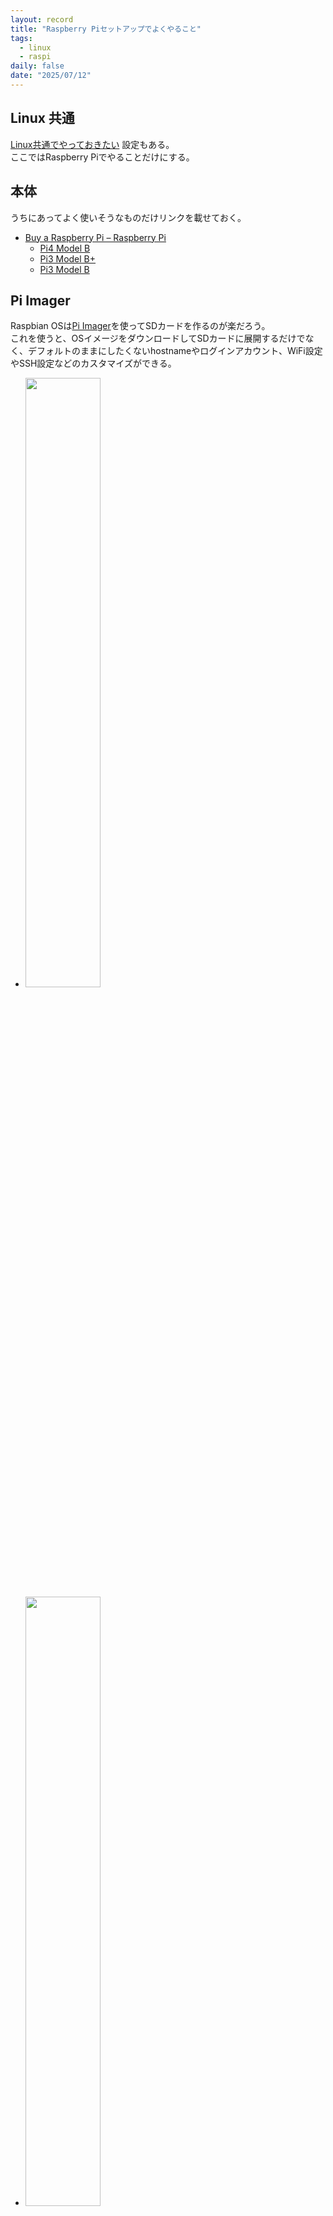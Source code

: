 ```yaml
---
layout: record
title: "Raspberry Piセットアップでよくやること"
tags:
  - linux
  - raspi
daily: false
date: "2025/07/12"
---
```


## Linux 共通

[Linux共通でやっておきたい](./setup.md) 設定もある。  
ここではRaspberry Piでやることだけにする。

## 本体

うちにあってよく使いそうなものだけリンクを載せておく。

* [Buy a Raspberry Pi – Raspberry Pi](https://www.raspberrypi.com/products/)
  * [Pi4 Model B](https://www.raspberrypi.com/products/raspberry-pi-4-model-b/)
  * [Pi3 Model B+](https://www.raspberrypi.com/products/raspberry-pi-3-model-b-plus/)
  * [Pi3 Model B](https://www.raspberrypi.com/products/raspberry-pi-3-model-b/)

## Pi Imager

Raspbian OSは[Pi Imager](https://www.raspberrypi.com/software/)を使ってSDカードを作るのが楽だろう。  
これを使うと、OSイメージをダウンロードしてSDカードに展開するだけでなく、デフォルトのままにしたくないhostnameやログインアカウント、WiFi設定やSSH設定などのカスタマイズができる。

* <a href="images/imager1.png"><img src="images/imager1.png"  width="50%"></a>
* <a href="images/imager2.png"><img src="images/imager2.png"  width="50%"></a>

私はWindows版のv1.9.4を使ったのだが、いくつかうまくいかなかった。
詳しいことは調べていないのでやり方が悪かっただけかもしれない。

* SSHは有効になったが`authorized_keys`が設定されなかった
  * パスワード認証は設定できた
  * ログインしてから自分で`authorized_keys`や`sshd_config`を書き直した
* WiFiの設定ができていなかった
  * 有線LANで接続した
  * ログインして`wlan0`が無効になっていたので、`rfkill unblock`して`ifconfig up`したあと`raspi-config`で設定した

```console
# unblockされている
$ rfkill
ID TYPE      DEVICE      SOFT      HARD
 0 bluetooth hci0   unblocked unblocked
 1 wlan      phy0   unblocked unblocked

# 確認
$ nmcli device status
DEVICE         TYPE      STATE                   CONNECTION
wlan0          wifi      connected               <SSID名>
lo             loopback  connected (externally)  lo
p2p-dev-wlan0  wifi-p2p  disconnected            --
eth0           ethernet  unavailable             --
```

`nmtui`はGUIで操作できるので楽だ。`LANG=C`などしておかないと文字化けするかもしれない。

WiFi接続する場合、WiFiルータでネットワークの分離や隔離のような機能を有効にしているとSSH接続などができないかもしれない。

### UARTの有効化

![image](images/imager3.png)

microSDカードの`config.txt`に`enable_uart=1`を追加。セクションのどこがよいかわからないので、セクションが無いところに追加した。
USBシリアル変換をつないでTeraTermで動かすことができた。

Prolificのチップが古いとWindowsではドライバが接続を拒否するかもしれない。
偽物チップが出回ったのでそうなったようだ。  
問題ないUSBシリアル変換機器を持っていると残念なところだが、ネットで検索してみるのも良いだろう。

## ストレージの追加

SDカードではいろいろ足りないので外部ストレージを付けたくなる。  
その場合はUSBを使うことになるだろう。

Raspberry Pi3までは USB2.0のポートだけで、それ以降になるとUSB3.0のポートが加わる。  
なお、USB2.0は480Mbps、USB3.0は5Gbps、USB3.1 Gen2は10Gbpsとなっている。  
今では USB3.0という名称はなく、USB3.1 Gen1ということになっているのだとか。  
正式な情報を見たわけではないので、自分で調べた方がよいだろう。

### デバイス探し

SATA-USBケーブルに接続したSSDをRaspberry Pi3に挿すと`dmesg`にこのようなログが出る。  
Windowsで使っていたNTFSフォーマットのディスクで、ボリューム名は"Free"である。

```dmesg
usb-storage 1-1.2:1.0: USB Mass Storage device detected
usb-storage 1-1.2:1.0: Quirks match for vid 152d pid 0578: 1000000
scsi host0: usb-storage 1-1.2:1.0
scsi 0:0:0:0: Direct-Access     TIMELY                    0801 PQ: 0 ANSI: 6
sd 0:0:0:0: [sda] 234441648 512-byte logical blocks: (120 GB/112 GiB)
sd 0:0:0:0: [sda] Write Protect is off
sd 0:0:0:0: [sda] Mode Sense: 47 00 00 08
sd 0:0:0:0: [sda] Disabling FUA
sd 0:0:0:0: [sda] Write cache: enabled, read cache: enabled, doesn't support DPO or FUA
sd 0:0:0:0: Attached scsi generic sg0 type 0
 sda: sda1
sd 0:0:0:0: [sda] Attached SCSI disk
```

`dmesg`はいろいろなログがあるので`lsblk`の方がわかりやすいか。

```console
 $ lsblk -l
NAME      MAJ:MIN RM   SIZE RO TYPE MOUNTPOINTS
sda         8:0    0 111.8G  0 disk
sda1        8:1    0 111.8G  0 part
mmcblk0   179:0    0  14.8G  0 disk
mmcblk0p1 179:1    0   512M  0 part /boot/firmware
mmcblk0p2 179:2    0  14.3G  0 part /
```

### フォーマット

`sda`であることがわかるので`fdisk`でパーティションの確認をし、今回はパーティションを削除してLinuxパーティションだけ作る。

```console
$ sudo fdisk -l /dev/sda
Disk /dev/sda: 111.79 GiB, 120034123776 bytes, 234441648 sectors
Disk model:
Units: sectors of 1 * 512 = 512 bytes
Sector size (logical/physical): 512 bytes / 512 bytes
I/O size (minimum/optimal): 512 bytes / 512 bytes
Disklabel type: dos
Disk identifier: 0x59ac01ea

Device     Boot Start       End   Sectors   Size Id Type
/dev/sda1        2048 234438655 234436608 111.8G  7 HPFS/NTFS/exFAT

...(中略)...

Device     Boot Start       End   Sectors   Size Id Type
/dev/sda1        2048 234441647 234439600 111.8G 83 Linux
```

作ったパーティション`sda1`をext4でフォーマットする。

```console
$ sudo mkfs -t ext4 /dev/sda1
(略)
```

### UUID

`sda`だと物理過ぎてUSB接続の仕方などで名称が変わってしまうかもしれない。  
IDE接続の時はHDDのジャンパ接続で何かやっていたような気がするが、もう記憶にない。

ともかく、今はUUIDでディスクを識別することができるので、そちらにした方がよい。  
`blkid`では2つUUIDが出力されるが、`/etc/fstab`では`PARTUUID`を使っていた。
OSによって違うらしい。

```console
$ sudo blkid | grep sda
/dev/sda1: LABEL="Free" BLOCK_SIZE="512" UUID="CE04E7D004E7BA1B" TYPE="ntfs" PARTUUID="59ac01ea-01"
```

mount先ディレクトリを作っておけば`mount`できる。

```console
$ sudo mount -t ext4 PARTUUID="59ac01ea-01" /mnt/usb
```

ディレクトリのownerは使用するユーザやグループを設定すると良いだろう。  
hogeさんだけが使うならこんな感じでよいと思う。

```console
$ sudo chown hoge:hoge /mnt/usb
```

### fstab

再起動のたびに`mount`するのは面倒ならば`/etc/fstab`に書いておくとよい。 
項目のどれがなんだったかは忘れやすい([fstab](https://www.man7.org/linux/man-pages/man5/fstab.5.html))。  
項目間はタブ文字かスペースなので、特に4番目はコンマで区切るときにスペースをうっかり挟まないこと。

1. fs_spec: デバイス名 or `PARTUUID`
2. fs_file: マウントポイント
3. fs_vfstype: フォーマット
4. fs_mntops: オプション。特になければ`defaults`。USBだと外すことがあるから`defaults,nofail`が無難か？
5. fs_freq: dumpしない(`0`)かする(`1`)か。特になければ`0`。
6. fs_passno: fsckの順番？ rootファイルシステムは`1`、それ以外は`2`。

`/etc/fstab`に書いてあるデバイスに起動時接続できなかったらpanicになるんじゃなかったっけ・・・？  
心配になったが`findmnt`でチェックできるそうだ。

* [/etc/fstab を書き換えたあとはreboot前に必ずfindmntコマンドで検証しよう #Linux - Qiita](https://qiita.com/interu/items/2cb1d699f3afef2e1bb4)

```console
$ sudo findmnt --verify
Success, no errors or warnings detected
```

## Docker

Raspbian OS 64bit の場合は [Debian](https://docs.docker.com/engine/install/debian/)でのインストールを参照する。

インストールは手順通りで良い。

### 保存場所

うちのRaspberry Pi3はMicroSDにOSを焼いて立ち上げている。  
USBストレージからも立ち上げることはできるそうだ。

* [Raspberry pi 3 Model B+ を USB SSD から起動する - Raspberry Pi 備忘録 / Mbedもあるよ！](https://pongsuke.hatenablog.com/entry/2018/08/15/183341)

何を気にしているかというと、MicroSD は容量も大きくないし高頻度なアクセスは心配なので極力SSDに逃がしたいのだ。  
dockerは自分が使う気がなくてもツールが要求するのでインストールするのだが、
お試しで動かしたプロジェクトの残骸が残りっぱなしになったりしやすい。  
面倒ごとを回避するなら、保存場所を容量が大きいストレージにするとよいだろう。速度は落ちるかもしれんが。

* [Dockerイメージの格納場所を変更する方法](https://zenn.dev/karaage0703/articles/46195947629c35)

ここまできれいにしなくても、`/var/lib/docker/`に保存されることが分かるなら、ディレクトリごと移動してシンボリックリンクしておけばよいだろう。

### group

rootではないユーザでも使えるようにしておくと便利だろう。

* [Post-installation steps - Docker Docs](https://docs.docker.com/engine/install/linux-postinstall/)

```console
$ sudo usermod -aG docker $USER
```

## Swap file

Rustのプロジェクトのせいかどうかは分からないが、`cargo build`はかなりメモリを消費すると思っている。  
Raspbian OSをインストールするとSwap file無しになっているのだが、メモリが足りずにビルドに失敗することがある。
そうでなくても、メモリが不足すると全体的に不安定になるので、それくらいだったらSwap fileを設定した法が精神的によろしい。

よくわからないのが"dphys-swapfile"だ。  
`swapon -s`で見ると`/var/swap`だけがある。  
これを`systemctl stop`で止めると、何も出てこない。  
つまり、これでswapファイルの制御ができているはずだ。
ならばこちらのサイトのように`/etc/dphys-swapfile`を書き換えるのが自然な気がする。

* [Raspberry PIにてSWAPファイルのリサイズ #RaspberryPi - Qiita](https://qiita.com/neomi/items/9212885b7c08a17f1572)

ただ、今までのRaspberry Piは`dd`コマンドでswapfileを作る方式の説明が多かったように思う。

* [Raspberry PiにSwapファイルを作成する - 作業中のメモ](https://workspacememory.hatenablog.com/entry/2021/03/27/230512)

```console
$ sudo systemctl stop dphys-swapfile
$ swapon -s
$ sudo vi /etc/dphys-swapfile
```

編集内容
```
CONF_SWAPFILE=/mnt/usb/swapfile
CONF_SWAPSIZE=2048
```

続き

```console
$ sudo dphys-swapfile setup
$ sudo dphys-swapfile swapon
$ sudo systemctl start dphys-swapfile
$ swapon -s
Filename                                Type            Size            Used            Priority
/mnt/usb/swapfile                       file            2097148         1059288         -2
$ sudo rm /var/swap
```

これで見た目上は成り立っている。  
`dphys-swapfile`は以前からあったと思うのだが、なぜこの方式ではなくわざわざ`dd`でファイルを作っていたのだろうか。
単に私が目にした記事がそうだっただけで、設定ファイルを書き換える方式も説明されていたのだろうか。。。

